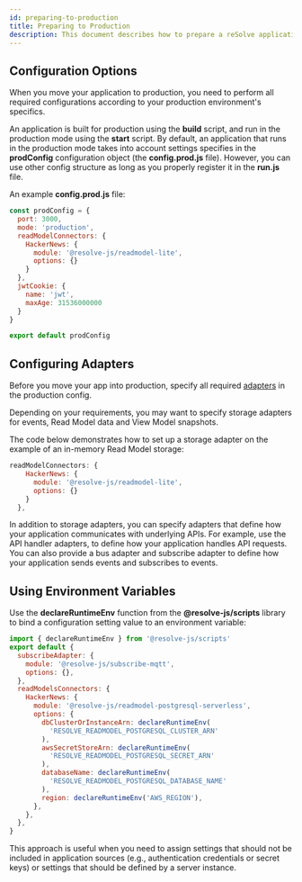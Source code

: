```yaml
---
id: preparing-to-production
title: Preparing to Production
description: This document describes how to prepare a reSolve application for deployment to a production server environment.
---
```


## Configuration Options

When you move your application to production, you need to perform all required configurations according to your production environment's specifics.

An application is built for production using the **build** script, and run in the production mode using the **start** script. By default, an application that runs in the production mode takes into account settings specifies in the **prodConfig** configuration object (the **config.prod.js** file). However, you can use other config structure as long as you properly register it in the **run.js** file.

An example **config.prod.js** file:

<!-- prettier-ignore-start -->

[embedmd]:# (../examples/js/hacker-news/config.prod.js /^/ /\n$/)
```js
const prodConfig = {
  port: 3000,
  mode: 'production',
  readModelConnectors: {
    HackerNews: {
      module: '@resolve-js/readmodel-lite',
      options: {}
    }
  },
  jwtCookie: {
    name: 'jwt',
    maxAge: 31536000000
  }
}

export default prodConfig
```

<!-- prettier-ignore-end -->

## Configuring Adapters

Before you move your app into production, specify all required [adapters](adapters.md) in the production config.

Depending on your requirements, you may want to specify storage adapters for events, Read Model data and View Model snapshots.

The code below demonstrates how to set up a storage adapter on the example of an in-memory Read Model storage:

<!-- prettier-ignore-start -->

[embedmd]:# (../examples/js/hacker-news/config.prod.js /readModelConnectors/ /\},/)
```js
readModelConnectors: {
    HackerNews: {
      module: '@resolve-js/readmodel-lite',
      options: {}
    }
  },
```

<!-- prettier-ignore-end -->

In addition to storage adapters, you can specify adapters that define how your application communicates with underlying APIs. For example, use the API handler adapters, to define how your application handles API requests.
You can also provide a bus adapter and subscribe adapter to define how your application sends events and subscribes to events.

## Using Environment Variables

Use the **declareRuntimeEnv** function from the **@resolve-js/scripts** library to bind a configuration setting value to an environment variable:

```js
import { declareRuntimeEnv } from '@resolve-js/scripts'
export default {
  subscribeAdapter: {
    module: '@resolve-js/subscribe-mqtt',
    options: {},
  },
  readModelsConnectors: {
    HackerNews: {
      module: '@resolve-js/readmodel-postgresql-serverless',
      options: {
        dbClusterOrInstanceArn: declareRuntimeEnv(
          'RESOLVE_READMODEL_POSTGRESQL_CLUSTER_ARN'
        ),
        awsSecretStoreArn: declareRuntimeEnv(
          'RESOLVE_READMODEL_POSTGRESQL_SECRET_ARN'
        ),
        databaseName: declareRuntimeEnv(
          'RESOLVE_READMODEL_POSTGRESQL_DATABASE_NAME'
        ),
        region: declareRuntimeEnv('AWS_REGION'),
      },
    },
  },
}
```

This approach is useful when you need to assign settings that should not be included in application sources (e.g., authentication credentials or secret keys) or settings that should be defined by a server instance.
